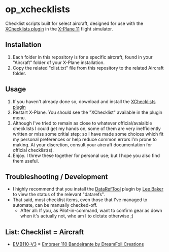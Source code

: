 # op_xchecklists

Checklist scripts built for select aircraft, designed for use with the [XChecklists plugin](https://forums.x-plane.org/index.php?/files/file/20785-xchecklist-linwinmac3264/) in the [X-Plane 11](https://www.x-plane.com) flight simulator.

## Installation
1. Each folder in this repository is for a specific aircraft, found in your "Aircraft" folder of your X-Plane installation.
2. Copy the related "clist.txt" file from this repository to the related Aircraft folder.

## Usage
1. If you haven't already done so, download and install the [XChecklists plugin](https://forums.x-plane.org/index.php?/files/file/20785-xchecklist-linwinmac3264/)
2. Restart X-Plane. You should see the "XChecklist" available in the plugin menu.
3. Although I've tried to remain as close to whatever official/avaialble checklists I could get my hands on, some of them are very inefficiently written or miss some critial step; so I have made some choices which fit my personal preferences or help reduce common errors I'm prone to making. At your discretion, consult your aircraft documentation for official checklist(s).
4. Enjoy. I threw these together for personal use; but I hope you also find them useful.

## Troubleshooting / Development
* I highly recommend that you install the [DataRefTool](https://github.com/leecbaker/datareftool) plugin by [Lee Baker](https://github.com/leecbaker) to view the status of the relevant "datarefs".
* That said, most checklist items, even those that I've managed to automate, can be manually checked-off.
   * After all: If you, as Pilot-in-command, want to confirm gear as down when it's actually not, who am I to dictate otherwise ;)

## List: Checklist = Aircraft
* [EMB110-V3](https://github.com/Omar42Phillips/op_xchecklists/blob/main/EMB110-V3/clist.txt) = [Embraer 110 Bandeirante by DreamFoil Creations](https://store.x-plane.org/Embraer-110--Bandeirante-XP11_p_850.html)
